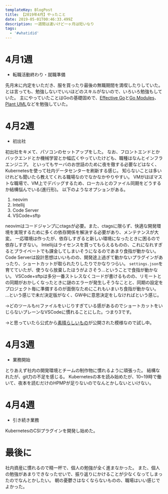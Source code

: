 ```yaml
---
templateKey: BlogPost
title: 【2019年4月】やったこと
date: 2019-05-01T00:46:33.499Z
description: 一週間は速いけど一ヶ月は短いなり
tags:
  - '#whatidid'
---
```

# 4月1週
- 転職活動終わり・就職準備

先月末に内定をいただき、服を買ったり最後の無職期間を満喫したりしていた。
とは言っても、勉強しないでいいほどのスキルがないので、いろいろ勉強もしていた。
主にやっていたことはGoの基礎固めで、[Effective Go](https://golang.org/doc/effective_go.html)と[Go Modules](https://github.com/golang/go/wiki/Modules)、[Plant UML](http://plantuml.com/starting)などを勉強していた。

# 4月2週

- 初出社

初出社をキメて、パソコンのセットアップをした。
なお、フロントエンドとかバックエンドとか機械学習とか幅広くやっていたけども、職種はなんとインフラエンジニア。
といってもサーバのお世話のために夜を徹する必要などはなく、Kubernetesを使って社内データセンターを刷新する感じ。
知らないことは多いけれども聞いたら教えてくれる職場なのでなかなかやりやすい。
VMがほぼマストな職場で、VM上でデバッグするため、ローカルとのファイル同期をどうするか結構悩んでいる(進行形)。
以下のようなオプションがある。

1. neovim
2. Intellij
3. Code Server
4. VSCode+sftp

neovimはコードジャンプにctagsが必要。また、ctagsに限らず、快適な開発環境を実現するために多くの依存関係を解決する必要があり、メンテナンスが大変。
一応環境は作ったが、依存しすぎると新しい環境になったときに困るので依存しすぎない。
Intellijはライセンスを買ってもらえるものの、これになれすぎるとプライベートでも課金してしまいそうになるのであまり食指が動かない。
Code Serverは設計思想はいいものの、開発途上過ぎて動かないプラグインがあったり、ショートカットが取られたりしたりでかなりつらい。
`settings.json`を育てていたが、使うなら放棄したほうがよさそう…ということで食指が動かない。
VSCode+sftpは多分一番ストレスなくコードが書けるものの、リモートとの同期がおかしくなったときに謎のエラーが発生しそうなことと、同期の設定をプロジェクト毎に準備するのが面倒なためにこれもいまいち食指が動かない。
…という感じで未だ決定版がなく、GW中に意思決定をしなければという感じ。

→どのツールもrcファイルをいじりすぎている感があるのでショートカットをいじらないプレーンなVSCodeに慣れることにした。つまり3です。

→と思っていたら公式から[素晴らしいもの](https://code.visualstudio.com/docs/remote/ssh#_getting-started)が公開された模様なので試し中。

# 4月3週

- 業務開始

とりあえず社内の開発環境とチームの制作物に慣れるように頑張った。
結構なれたが、git力の不足を感じる。
Kubernetesの本を読み始めたが、10~19時で働いて、夜本を読むだけのHPMPが足りないのでなんとかしないといけない。

# 4月4週

- 引き続き業務

KubernetesのCSIプラグインを開発し始めた。

# 最後に
社内資産に慣れるので精一杯で、個人の勉強が全く進まなかった。
また、個人の勉強があまりできなったせいで、振り返りにかけることが少なくなってしまったのでなんとかしたい。
朝の憂鬱さはなくならないものの、職場はいい感じでよかった。
